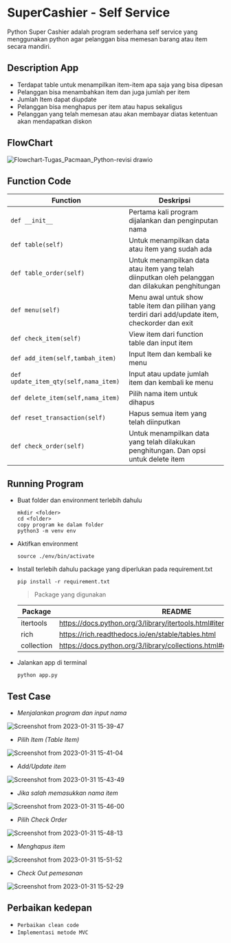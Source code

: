 # SuperCashier - Self Service

Python Super Cashier adalah program sederhana self service yang menggunakan python agar pelanggan bisa memesan barang atau item secara mandiri.

## Description App
- Terdapat table untuk menampilkan item-item apa saja yang bisa dipesan
- Pelanggan bisa menambahkan item dan juga jumlah per item
- Jumlah Item dapat diupdate
- Pelanggan bisa menghapus per item atau hapus sekaligus
- Pelanggan yang telah memesan atau akan membayar diatas ketentuan akan mendapatkan diskon
 
## FlowChart
![Flowchart-Tugas_Pacmaan_Python-revisi drawio](https://user-images.githubusercontent.com/16360023/215666494-06a2ca76-c354-4ec2-a3b3-2285aa3555b8.png)

## Function Code
 | Function | Deskripsi |
 | -------- | --------- |
 | ```def __init__``` | Pertama kali program dijalankan dan penginputan nama |
 | ```def table(self)``` | Untuk menampilkan data atau item yang sudah ada |
 | ```def table_order(self)``` | Untuk menampilkan data atau item yang telah diinputkan oleh pelanggan dan dilakukan penghitungan  |
 | ```def menu(self)``` | Menu awal untuk show table item dan pilihan yang terdiri dari add/update item, checkorder dan exit |
 | ```def check_item(self)``` | View item dari function table dan input item  |
 | ```def add_item(self,tambah_item)``` | Input Item dan kembali ke menu |
 | ```def update_item_qty(self,nama_item)``` | Input atau update jumlah item dan kembali ke menu  |
 | ```def delete_item(self,nama_item)``` | Pilih nama item untuk dihapus |
 | ```def reset_transaction(self)``` | Hapus semua item yang telah diinputkan |
 | ```def check_order(self)``` | Untuk menampilkan data yang telah dilakukan penghitungan. Dan opsi untuk delete item |

## Running Program
- Buat folder dan environment terlebih dahulu
    ```
    mkdir <folder>
    cd <folder>
    copy program ke dalam folder
    python3 -m venv env
    ```
- Aktifkan environment
    ```
    source ./env/bin/activate
    ```
- Install terlebih dahulu package yang diperlukan pada requirement.txt
    ```
    pip install -r requirement.txt
    ```
    > Package yang digunakan 
    
    | Package | README |
    | ------- | ------ |
    | itertools | https://docs.python.org/3/library/itertools.html#itertools.chain |
    | rich | https://rich.readthedocs.io/en/stable/tables.html |
    | collection | https://docs.python.org/3/library/collections.html#collections.defaultdict |
    
- Jalankan app di terminal 
    ```
    python app.py
    ```
## Test Case
- _Menjalankan program dan input nama_

![Screenshot from 2023-01-31 15-39-47](https://user-images.githubusercontent.com/16360023/215710475-e65c037c-5586-43e1-b9f7-eb64be401578.png)

- _Pilih Item (Table Item)_

![Screenshot from 2023-01-31 15-41-04](https://user-images.githubusercontent.com/16360023/215710688-3fb86417-b4eb-44ab-8bf1-dc21c06bee91.png)

- _Add/Update item_

![Screenshot from 2023-01-31 15-43-49](https://user-images.githubusercontent.com/16360023/215711292-8a5e354d-ebe3-437c-854e-0e340cd9a550.png)

- _Jika salah memasukkan nama item_

![Screenshot from 2023-01-31 15-46-00](https://user-images.githubusercontent.com/16360023/215711772-23b1e0e3-5f6f-4bd1-b1fa-31e13ab5837e.png)

- _Pilih Check Order_

![Screenshot from 2023-01-31 15-48-13](https://user-images.githubusercontent.com/16360023/215712220-9af75344-f67e-4746-a384-5f1d5b72b828.png)

- _Menghapus item_

![Screenshot from 2023-01-31 15-51-52](https://user-images.githubusercontent.com/16360023/215712981-57008eef-a846-4da5-990e-ce229404beea.png)

- _Check Out pemesanan_

![Screenshot from 2023-01-31 15-52-29](https://user-images.githubusercontent.com/16360023/215713366-65cbf0aa-5f7c-4909-b5ef-84158c196c69.png)


## Perbaikan kedepan
- ```Perbaikan clean code```
- ```Implementasi metode MVC```
